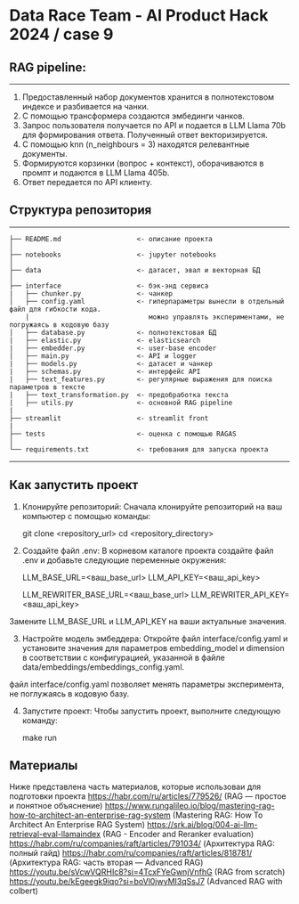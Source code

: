 # Data Race Team - AI Product Hack 2024 / case 9

## RAG pipeline:
--------
1) Предоставленный набор документов хранится в полнотекстовом индексе и разбивается на чанки.
2) С помощью трансформера создаются эмбединги чанков.
3) Запрос пользователя получается по API и подается в LLM Llama 70b для формирования ответа. Полученный ответ векторизируется.
4) С помощью knn (n_neighbours = 3) находятся релевантные документы.
5) Формируются корзинки (вопрос + контекст), оборачиваются в промпт и подаются в LLM Llama 405b.
6) Ответ передается по API клиенту.

## Структура репозитория
------------

    ├── README.md                   <- описание проекта
    │
    ├── notebooks                   <- jupyter notebooks
    │
    ├── data                        <- датасет, эвал и векторная БД
    │
    ├── interface                   <- бэк-энд сервиса
    |   ├── chunker.py              <- чанкер
    │   ├── config.yaml             <- гиперпараметры вынесли в отдельный файл для гибкости кода.
        |                              можно управлять экспериментами, не погружаясь в кодовую базу 
    │   ├── database.py             <- полнотекстовая БД 
    |   ├── elastic.py              <- elasticsearch
    |   ├── embedder.py             <- user-base encoder
    │   ├── main.py                 <- API и logger 
    |   ├── models.py               <- датасет и чанкер
    |   ├── schemas.py              <- интерфейс API
    |   ├── text_features.py        <- регулярные выражения для поиска параметров в тексте 
    |   ├── text_transformation.py  <- предобработка текста
    |   ├── utils.py                <- основной RAG pipeline
    |
    ├── streamlit                   <- streamlit front
    |
    ├── tests                       <- оценка с помощью RAGAS
    │
    └── requirements.txt            <- требования для запуска проекта

--------

## Как запустить проект 

1. Клонируйте репозиторий:
Сначала клонируйте репозиторий на ваш компьютер с помощью команды:

    git clone <repository_url>
    cd <repository_directory>

2. Создайте файл .env:
В корневом каталоге проекта создайте файл .env и добавьте следующие переменные окружения:

    LLM_BASE_URL=<ваш_base_url>
    LLM_API_KEY=<ваш_api_key>

    LLM_REWRITER_BASE_URL=<ваш_base_url>
    LLM_REWRITER_API_KEY=<ваш_api_key>

Замените LLM_BASE_URL и LLM_API_KEY на ваши актуальные значения.

3. Настройте модель эмбеддера:
Откройте файл interface/config.yaml и установите значения для параметров embedding_model и dimension в соответствии с конфигурацией, указанной в файле data/embeddings/embeddings_config.yaml.

файл interface/config.yaml позволяет менять параметры эксперимента, не поглужаясь в кодовую базу. 

 
4. Запустите проект:
Чтобы запустить проект, выполните следующую команду:

    make run



## Материалы 
Ниже представлена часть материалов, которые использоваи для подготовки проекта
https://habr.com/ru/articles/779526/ (RAG — простое и понятное объяснение)
https://www.rungalileo.io/blog/mastering-rag-how-to-architect-an-enterprise-rag-system (Mastering RAG: How To Architect An Enterprise RAG System)
https://srk.ai/blog/004-ai-llm-retrieval-eval-llamaindex (RAG - Encoder and Reranker evaluation)
https://habr.com/ru/companies/raft/articles/791034/ (Архитектура RAG: полный гайд)
https://habr.com/ru/companies/raft/articles/818781/ (Архитектура RAG: часть вторая — Advanced RAG)
https://youtu.be/sVcwVQRHIc8?si=4TcxFYeGwnjVnfhG (RAG from scratch)
https://youtu.be/kEgeegk9iqo?si=boVl0jwyMI3qSsJ7 (Advanced RAG with colbert)